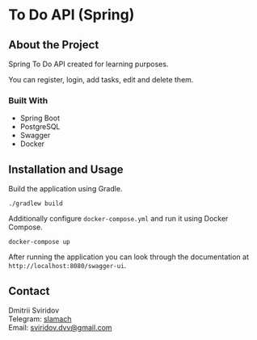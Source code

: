 # To Do API (Spring)

## About the Project

Spring To Do API created for learning purposes.

You can register, login, add tasks, edit and delete them.

### Built With

- Spring Boot
- PostgreSQL
- Swagger
- Docker

## Installation and Usage

Build the application using Gradle.

```
./gradlew build
```

Additionally configure `docker-compose.yml` and run it using Docker Compose.

```
docker-compose up
```

After running the application you can look through the documentation at `http://localhost:8080/swagger-ui`.

## Contact

Dmitrii Sviridov  
Telegram: [slamach](https://t.me/slamach)  
Email: sviridov.dvv@gmail.com
